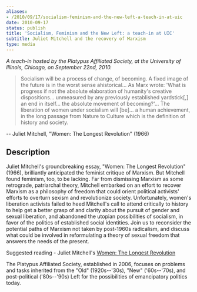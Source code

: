 ```yaml
---
aliases:
- /2010/09/17/socialism-feminism-and-the-new-left-a-teach-in-at-uic
date: 2010-09-17
status: publish
title: 'Socialism, Feminism and the New Left: a teach-in at UIC'
subtitle: Juliet Mitchell and the recovery of Marxism
type: media
---
```


_A teach-in hosted by the Platypus Affiliated Society, at the University of Illinois, Chicago, on September 22nd, 2010._

>Socialism will be a process of change, of becoming. A fixed image of the future is in the worst sense ahistorical... As Marx wrote: 'What is progress if not the absolute elaboration of humanity's creative dispositions... unmeasured by any previously established yardstick[,] an end in itself... the absolute movement of becoming?'... The liberation of women under socialism will [be]... a human achievement, in the long passage from Nature to Culture which is the definition of history and society.

-- Juliet Mitchell, "Women: The Longest Revolution" (1966)

## Description

Juliet Mitchell's groundbreaking essay, "Women: The Longest Revolution" (1966), brilliantly anticipated the feminist critique of Marxism. But Mitchell found feminism, too, to be lacking. Far from dismissing Marxism as some retrograde, patriarchal theory, Mitchell embarked on an effort to recover Marxism as a philosophy of freedom that could orient political activists' efforts to overturn sexism and revolutionize society. Unfortunately, women's liberation activists failed to heed Mitchell's call to attend critically to history to help get a better grasp of and clarity about the pursuit of gender and sexual liberation, and abandoned the utopian possibilities of socialism, in favor of the politics of established social identities. Join us to reconsider the potential paths of Marxism not taken by post-1960s radicalism, and discuss what could be involved in reformulating a theory of sexual freedom that answers the needs of the present.

Suggested reading - Juliet Mitchell's [Women: The Longest Revolution](/file/readings/readings/mitchelljuliet_womenlongestrevolution_nlr40.pdf)

The Platypus Affiliated Society, established in 2006, focuses on problems and tasks inherited from the "Old" (1920s--'30s), "New" ('60s--'70s), and post-political ('80s--'90s) Left for the possibilities of emancipatory politics today.
